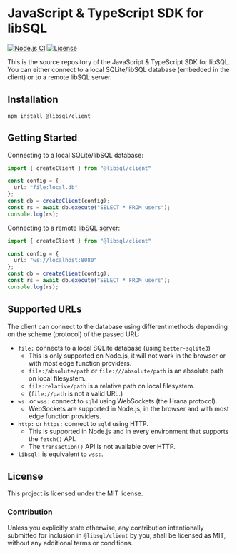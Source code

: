 # JavaScript & TypeScript SDK for libSQL

[![Node.js CI](https://github.com/libsql/libsql-client-ts/actions/workflows/ci.yaml/badge.svg)](https://github.com/libsql/libsql-client-ts/actions/workflows/ci.yaml)
[![License](https://img.shields.io/badge/license-MIT-blue)](https://github.com/libsql/libsql-client-ts/blob/main/LICENSE)

This is the source repository of the JavaScript & TypeScript SDK for libSQL. You can either connect to a local SQLite/libSQL database (embedded in the client) or to a remote libSQL server.

## Installation

```
npm install @libsql/client
```

## Getting Started

Connecting to a local SQLite/libSQL database:

```typescript
import { createClient } from "@libsql/client"

const config = {
  url: "file:local.db"
};
const db = createClient(config);
const rs = await db.execute("SELECT * FROM users");
console.log(rs);
```

Connecting to a remote [libSQL server](https://github.com/libsql/sqld):

```typescript
import { createClient } from "@libsql/client"

const config = {
  url: "ws://localhost:8080"
};
const db = createClient(config);
const rs = await db.execute("SELECT * FROM users");
console.log(rs);
```

## Supported URLs

The client can connect to the database using different methods depending on the scheme (protocol) of the passed URL:

* `file:` connects to a local SQLite database (using `better-sqlite3`)
  * This is only supported on Node.js, it will not work in the browser or with most edge function providers.
  * `file:/absolute/path` or `file:///absolute/path` is an absolute path on local filesystem.
  * `file:relative/path` is a relative path on local filesystem.
  * (`file://path` is not a valid URL.)
* `ws:` or `wss:` connect to `sqld` using WebSockets (the Hrana protocol).
  * WebSockets are supported in Node.js, in the browser and with most edge function providers.
* `http:` or `https:` connect to `sqld` using HTTP.
  * This is supported in Node.js and in every environment that supports the `fetch()` API.
  * The `transaction()` API is not available over HTTP.
* `libsql:` is equivalent to `wss:`.

## License

This project is licensed under the MIT license.

### Contribution

Unless you explicitly state otherwise, any contribution intentionally submitted for inclusion in `@libsql/client` by you, shall be licensed as MIT, without any additional terms or conditions.
